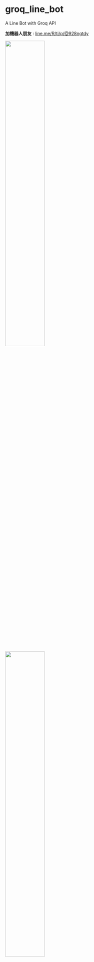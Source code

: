 # groq_line_bot
A Line Bot with Groq API

**加機器人朋友** : [line.me/R/ti/p/@928ngtdy](https://line.me/R/ti/p/@928ngtdy)

<img src="https://github.com/Jung217/groq_line_bot/assets/99934895/d6240138-721d-4ff7-834d-ef930e97c976" width=50% height=50%>
<img src="https://github.com/Jung217/groq_line_bot/assets/99934895/21b96da1-a759-4f6b-ad71-ea18fcdc1c57" width=50% height=50%>
<img src="https://github.com/Jung217/groq_line_bot/assets/99934895/647f1f89-31f5-4af8-a861-2c5ca7698469" width=50% height=50%>
<img src="https://github.com/Jung217/groq_line_bot/assets/99934895/603ed99b-910a-4855-b806-83b6bc00e85b" width=50% height=50%>

## PS.
* 不確定所有人用一個API會不會互相影響
* 因為免費，所以太久沒用要喚醒
* 模型更換還在努力 >:(
